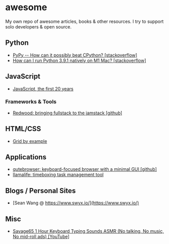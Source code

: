 # awesome
My own repo of awesome articles, books &amp; other resources. I try to support solo developers & open source.

## Python

- [PyPy -- How can it possibly beat CPython? [stackoverflow]](https://stackoverflow.com/questions/2591879/pypy-how-can-it-possibly-beat-cpython)
- [How can I run Python 3.9.1 natively on M1 Mac? [stackoverflow]](https://stackoverflow.com/questions/65559632/how-can-i-run-python-3-9-1-natively-on-m1-mac)

## JavaScript

- [JavaScript, the first 20 years](https://zenodo.org/record/3707008#.YUkCuaBUtpQ)

### Frameworks & Tools

- [Redwood: bringing fullstack to the jamstack [github]](https://github.com/redwoodjs/redwood)

## HTML/CSS

- [Grid by example](https://gridbyexample.com/examples/)

## Applications

- [qutebrowser: keyboard-focused browser with a minimal GUI [github]](https://github.com/qutebrowser/qutebrowser)
- [llamalife: timeboxing task management tool](https://llamalife.co/)

## Blogs / Personal Sites
- [Sean Wang @ https://www.swyx.io/](https://www.swyx.io/)

## Misc

- [Savage65 1 Hour Keyboard Typing Sounds ASMR (No talking, No music, No mid-roll ads) [YouTube]](https://www.youtube.com/watch?v=qWiMYQcuWrw)
